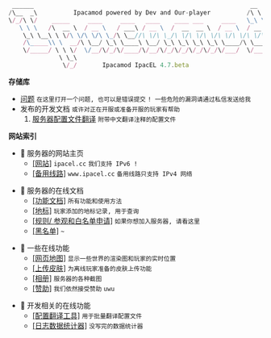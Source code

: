 ```js
 ______                                                            __     
/\__  _\          Ipacamod powered by Dev and Our-player          /\ \
\/_/\ \/    _____     ____     ____   ____    ____ ___     ____   \_\ \   
   \ \ \   /\  __ \  / __ \   / ___\ / __ \  /  __  __ \  / __ \  / __ \  
    \_\ \__\ \ \/\ \/\ \/\ \_/\ \__//\ \/\ \_/\ \/\ \/\ \/\ \/\ \/\ \/\ \ 
    /\_____\\ \  __/\ \__/ \_\ \____\ \__/ \_\ \_\ \_\ \_\ \____/\ \_____\
    \/_____/ \ \ \/  \/__/\/_/\/____/\/__/\/_/\/_/\/_/\/_/\/___/  \/____ /
              \ \_\                                                       
               \/_/       Ipacamod IpacEL 4.7.beta                        
```


**存储库**

- [问题](https://github.com/IpacEL/Ipacamod/issues) `在这里打开一个问题, 也可以是错误提交` `! 一些危险的漏洞请通过私信发送给我`
- 发布的开发文档 `或许对正在开服或准备开服的玩家有帮助`
	1. [服务器配置文件翻译](https://github.com/IpacEL/Ipacamod/edit/main/dev/translate) `附带中文翻译注释的配置文件`



**网站索引**

- 🍊 服务器的网站主页
  - [[网站]](https://ipacel.cc/) `ipacel.cc` `我们支持 IPv6 !`
  - [[备用线路]](https://ipacel.cc/) `www.ipacel.cc` `备用线路只支持 IPv4 网络`
<p></p>

- 🍥 服务器的在线文档
  - [[功能文档]](https://ipacel.cc/Range/?p=%E5%8A%9F%E8%83%BD%E6%96%87%E6%A1%A3) `所有功能和使用方法`
  - [[地标]](https://ipacel.cc/Range/?p=%E5%9C%B0%E6%A0%87) `玩家添加的地标记录, 用于查询`
  - [[规则/ 参观和白名单申请]](https://ipacel.cc/Range/?p=%E5%9F%BA%E7%A1%80%E8%A7%84%E5%88%99) `如果你想加入服务器, 请看这里`
  - [[黑名单]](https://ipacel.cc/Range/?p=%E9%BB%91%E5%90%8D%E5%8D%95) `~`
<p></p>

- 🥡 一些在线功能
  - [[网页地图]](https://ipacel.cc/map/) `显示一些世界的渲染图和玩家的实时位置`
  - [[上传皮肤]](https://ipacel.cc/Array/skin/) `为离线玩家准备的皮肤上传功能`
  - [[相册]](https://ipacamod.cc/s/o7cd?path=%2F) `服务器的各种截图`
  - [[赞助]](https://ipacel.cc/Array/econSupp/) `我们依然接受赞助` `uwu`
<p></p>

- 🍩 开发相关的在线功能
  - [[配置翻译工具]](https://ipacel.cc/Array/translator/) `用于批量翻译配置文件`
  - [[日志数据统计器]](https://ipacel.cc/Array/logStatis/) `没写完的数据统计器`
